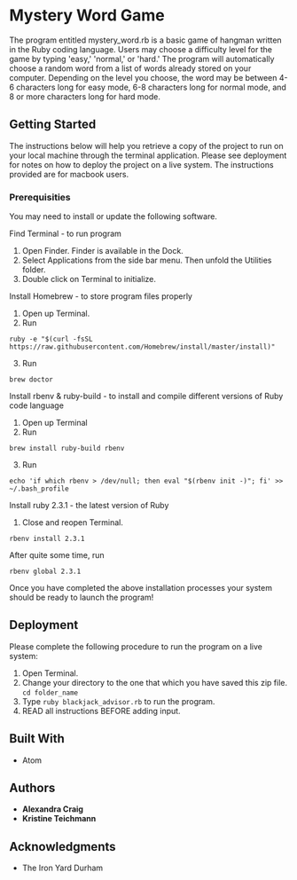 # Mystery Word Game

The program entitled mystery_word.rb is a basic game of hangman written in the Ruby coding language.  Users may choose a difficulty level for the game by typing 'easy,' 'normal,' or 'hard.'  The program will automatically choose a random word from a list of words already stored on your computer.  Depending on the level you choose, the word may be between 4-6 characters long for easy mode, 6-8 characters long for normal mode, and 8 or more characters long for hard mode.

## Getting Started

The instructions below will help you retrieve a copy of the project to run on your local machine through the terminal application. Please see deployment for notes on how to deploy the project on a live system.  The instructions provided are for macbook users.

### Prerequisities

You may need to install or update the following software.

Find Terminal - to run program
1. Open Finder. Finder is available in the Dock.
2. Select Applications from the side bar menu.  Then unfold the Utilities folder.
3. Double click on Terminal to initialize.

Install Homebrew - to store program files properly
1. Open up Terminal.
2. Run
```
ruby -e "$(curl -fsSL https://raw.githubusercontent.com/Homebrew/install/master/install)"
```
3. Run
```
brew doctor
```

Install rbenv & ruby-build - to install and compile different versions of Ruby code language

1. Open up Terminal
2. Run
```
brew install ruby-build rbenv
```
3. Run
```
echo 'if which rbenv > /dev/null; then eval "$(rbenv init -)"; fi' >> ~/.bash_profile
```

Install ruby 2.3.1 - the latest version of Ruby
1. Close and reopen Terminal.
```
rbenv install 2.3.1
```
After quite some time, run
```
rbenv global 2.3.1
```
Once you have completed the above installation processes your system should be ready to launch the program!

## Deployment

Please complete the following procedure to run the program on a live system:
  1. Open Terminal.
  2. Change your directory to the one that which you have saved this zip file.
  `cd folder_name`
  3. Type `ruby blackjack_advisor.rb` to run the program.
  4. READ all instructions BEFORE adding input.

## Built With

* Atom

## Authors

* **Alexandra Craig**
* **Kristine Teichmann**

## Acknowledgments

* The Iron Yard Durham
